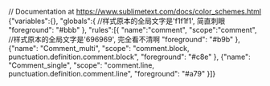 // Documentation at https://www.sublimetext.com/docs/color_schemes.html
{"variables":{},
"globals":{
 //样式原本的全局文字是'f1f1f1', 简直刺眼
 "foreground": "#bbb"
},
"rules":[{
 "name":"comment",
 "scope":"comment",
 //样式原本的全局文字是'696969', 完全看不清啊
 "foreground": "#b9b"
},
{"name": "Comment_multi",
 "scope": "comment.block, punctuation.definition.comment.block",
 "foreground": "#c8e"
},
{"name": "Comment_single",
 "scope": "comment.line, punctuation.definition.comment.line",
 "foreground": "#a79"
}]}
